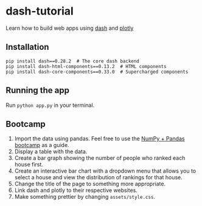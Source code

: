 # dash-tutorial
Learn how to build web apps using [dash](https://plot.ly/products/dash/) and [plotly](https://plot.ly/)
## Installation
```
pip install dash==0.28.2  # The core dash backend
pip install dash-html-components==0.13.2  # HTML components
pip install dash-core-components==0.33.0  # Supercharged components
```
## Running the app
Run `python app.py` in your terminal.
## Bootcamp
1. Import the data using pandas. Feel free to use the [NumPy + Pandas bootcamp](https://github.com/HarvardOpenData/data-science-tutorial) as a guide.
2. Display a table with the data.
2. Create a bar graph showing the number of people who ranked each house first.
2. Create an interactive bar chart with a dropdown menu that allows you to select a house and view the distribution of rankings for that house.
2. Change the title of the page to something more appropriate.
3. Link dash and plotly to their respective websites.
3. Make something prettier by changing `assets/style.css`.
